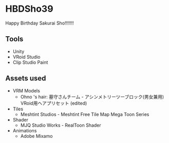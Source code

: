 # HBDSho39
Happy Birthday Sakurai Sho!!!!!!!

## Tools
* Unity
* VRoid Studio
* Clip Studio Paint


## Assets used

* VRM Models
	* Ohno 's hair: 墓守さんチーム - アシンメトリーツーブロック(男女兼用) VRoid用ヘアプリセット (edited)
* Tiles
	* Meshtint Studios - Meshtint Free Tile Map Mega Toon Series
* Shader
	* MJQ Studio Works - RealToon Shader
* Animations
	* Adobe Mixamo
